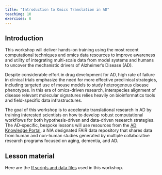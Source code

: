 ```yaml
---
title: "Introduction to Omics Translation in AD"
teaching: 10
exercises: 0
---
```


## Introduction

This workshop will deliver hands-on training using the most recent computational 
techniques and omics data resources to improve awareness and utility of 
integrating multi-scale data from model systems and humans to uncover the 
mechanistic drivers of Alzheimer’s Disease (AD). 

Despite considerable effort in drug development for AD, high rate of failure in 
clinical trials emphasize the need for more effective preclinical strategies, 
including targeted use of mouse models to study heterogenous disease phenotypes. 
In this era of omics-driven research, interspecies alignment of disease relevant 
molecular signatures relies heavily on bioinformatics tools and field-specific 
data infrastructures. 

The goal of this workshop is to accelerate translational research in AD by 
training interested scientists on how to develop robust computational workflows 
for both hypothesis-driven and data-driven research strategies. The AD-specific, 
bespoke lessons will use resources from the 
[AD Knowledge Portal](https://adknowledgeportal.synapse.org), 
a NIA designated FAIR data repository that shares data from human and non-human 
studies generated by multiple collaborative research programs focused on aging, 
dementia, and AD.

## Lesson material

Here are the 
[R scripts and data files](https://thejacksonlaboratory.box.com/s/j5a9orof8vrecpgrzx0d6nf6xyepluyi) 
used in this workshop. 